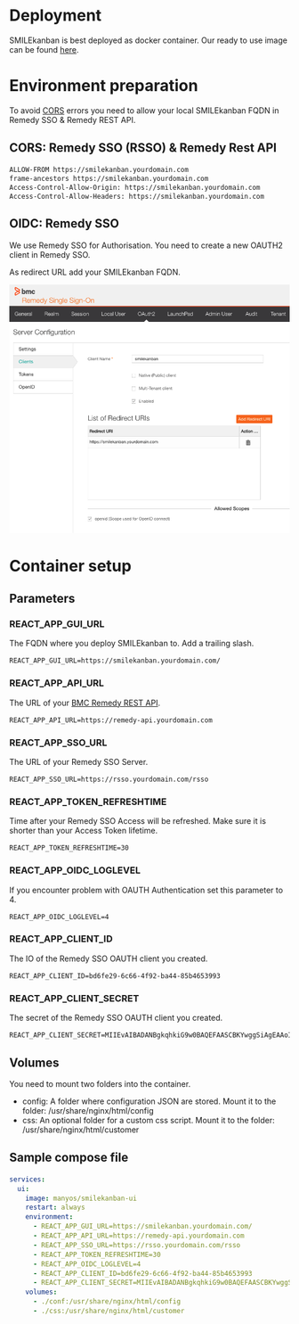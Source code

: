 # Deployment

SMILEkanban is best deployed as docker container. Our ready to use image can be found [here](https://hub.docker.com/r/manyos/smilekanban-ui).

# Environment preparation

To avoid [CORS](https://developer.mozilla.org/de/docs/Web/HTTP/CORS) errors you need to allow your local SMILEkanban FQDN in Remedy SSO & Remedy REST API.

## CORS: Remedy SSO (RSSO) & Remedy Rest API

```
ALLOW-FROM https://smilekanban.yourdomain.com
frame-ancestors https://smilekanban.yourdomain.com
Access-Control-Allow-Origin: https://smilekanban.yourdomain.com
Access-Control-Allow-Headers: https://smilekanban.yourdomain.com
```

## OIDC: Remedy SSO

We use Remedy SSO for Authorisation. You need to create a new OAUTH2 client in Remedy SSO.

As redirect URL add your SMILEkanban FQDN.

![RSSO Client Config](_media/rsso-client.png)

# Container setup

## Parameters

### REACT_APP_GUI_URL
The FQDN where you deploy SMILEkanban to. Add a trailing slash.

```
REACT_APP_GUI_URL=https://smilekanban.yourdomain.com/
```

### REACT_APP_API_URL
The URL of your [BMC Remedy REST API](https://docs.bmc.com/docs/ars91/en/bmc-remedy-ar-system-rest-api-overview-609071509.html). 

```
REACT_APP_API_URL=https://remedy-api.yourdomain.com
```

### REACT_APP_SSO_URL
The URL of your Remedy SSO Server.

```
REACT_APP_SSO_URL=https://rsso.yourdomain.com/rsso
```

### REACT_APP_TOKEN_REFRESHTIME
Time after your Remedy SSO Access will be refreshed. Make sure it is shorter than your Access Token lifetime.

```
REACT_APP_TOKEN_REFRESHTIME=30
```
### REACT_APP_OIDC_LOGLEVEL
If you encounter problem with OAUTH Authentication set this parameter to 4.

```
REACT_APP_OIDC_LOGLEVEL=4
```
### REACT_APP_CLIENT_ID
The IO of the Remedy SSO OAUTH client you created.

```
REACT_APP_CLIENT_ID=bd6fe29-6c66-4f92-ba44-85b4653993
```
### REACT_APP_CLIENT_SECRET
The secret of the Remedy SSO OAUTH client you created.

```
REACT_APP_CLIENT_SECRET=MIIEvAIBADANBgkqhkiG9w0BAQEFAASCBKYwggSiAgEAAoIBAQCkEWbasYlEesPgCDfrMxJ
```

## Volumes

You need to mount two folders into the container.

* config: A folder where configuration JSON are stored. Mount it to the folder: /usr/share/nginx/html/config
* css: An optional folder for a custom css script. Mount it to the folder: /usr/share/nginx/html/customer

## Sample compose file

``` yaml
services:
  ui: 
    image: manyos/smilekanban-ui
    restart: always 
    environment: 
      - REACT_APP_GUI_URL=https://smilekanban.yourdomain.com/
      - REACT_APP_API_URL=https://remedy-api.yourdomain.com
      - REACT_APP_SSO_URL=https://rsso.yourdomain.com/rsso
      - REACT_APP_TOKEN_REFRESHTIME=30 
      - REACT_APP_OIDC_LOGLEVEL=4
      - REACT_APP_CLIENT_ID=bd6fe29-6c66-4f92-ba44-85b4653993
      - REACT_APP_CLIENT_SECRET=MIIEvAIBADANBgkqhkiG9w0BAQEFAASCBKYwggSiAgEAAoIBAQCkEWbasYlEesPgCDfrMxJ+1aXlMsEeHkKMUFBvnZO4oAfzehNXeQpqur07PQSS2myrKpWvR5JEx74CtXoMaGAyf0783FRx+YMJstOndxO4HVj0N7R1HCy/bdPELCmIU/V0WC9lVxMazBpCq7SWGflDFeukNPb==
    volumes:
      - ./conf:/usr/share/nginx/html/config
      - ./css:/usr/share/nginx/html/customer
```